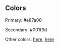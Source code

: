 ## Colors

Primary: #e87a00

Secondary: #001f3d

Other colors: [here](https://www.canva.com/colors/color-palettes/crack-of-dawn), [here](https://mycolor.space/?hex=%23E87A00&sub=1)
